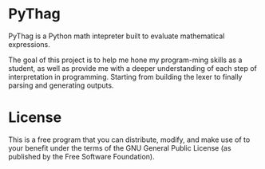<b><h1>PyThag</h1></b>
PyThag is a Python math intepreter built to evaluate mathematical expressions. 

The goal of this project is to help me hone my program-ming skills as a student, as well as provide me with a deeper understanding 
of each step of interpretation in programming. Starting from building the lexer to finally parsing and generating outputs.

<b><h1>License</h1></b>
This is a free program that you can distribute, modify, and make use of to your benefit under the terms of the GNU General Public License (as published by the Free Software Foundation).

